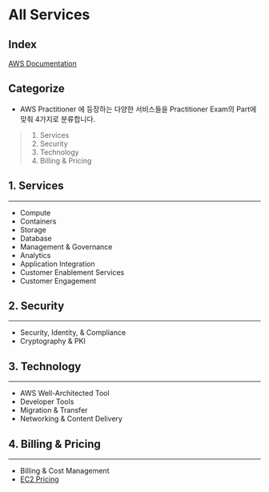 All Services
===========
Index
--------

[AWS Documentation][a]

Categorize
------------
[a]: https://docs.aws.amazon.com/en_us/index.html
+ AWS Practitioner 에 등장하는 다양한 서비스들을 Practitioner Exam의 Part에 맞춰 4가지로 분류합니다.
> 1. Services
> 2. Security
> 3. Technology
> 4. Billing & Pricing

## 1. Services
----------
+ Compute
+ Containers
+ Storage
+ Database
+ Management & Governance
+ Analytics
+ Application Integration
+ Customer Enablement Services
+ Customer Engagement

## 2. Security
----------
+ Security, Identity, & Compliance
+ Cryptography & PKI

## 3. Technology
----------
+ AWS Well-Architected Tool
+ Developer Tools
+ Migration & Transfer
+ Networking & Content Delivery

## 4. Billing & Pricing
----------
+ Billing & Cost Management
+ [EC2 Pricing][ec2]

[ec2]:https://aws.amazon.com/ko/ec2/pricing/
